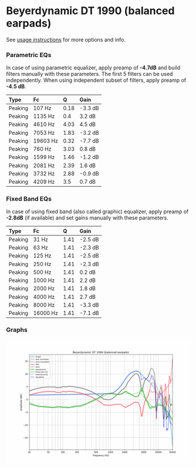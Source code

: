 # Beyerdynamic DT 1990 (balanced earpads)
See [usage instructions](https://github.com/jaakkopasanen/AutoEq#usage) for more options and info.

### Parametric EQs
In case of using parametric equalizer, apply preamp of **-4.7dB** and build filters manually
with these parameters. The first 5 filters can be used independently.
When using independent subset of filters, apply preamp of **-4.5 dB**.

| Type    | Fc       |    Q | Gain    |
|:--------|:---------|:-----|:--------|
| Peaking | 107 Hz   | 0.18 | -3.3 dB |
| Peaking | 1135 Hz  | 0.4  | 3.2 dB  |
| Peaking | 4610 Hz  | 4.03 | 4.5 dB  |
| Peaking | 7053 Hz  | 1.83 | -3.2 dB |
| Peaking | 19603 Hz | 0.32 | -7.7 dB |
| Peaking | 760 Hz   | 3.03 | 0.8 dB  |
| Peaking | 1599 Hz  | 1.46 | -1.2 dB |
| Peaking | 2081 Hz  | 2.39 | 1.6 dB  |
| Peaking | 3732 Hz  | 2.88 | -0.9 dB |
| Peaking | 4209 Hz  | 3.5  | 0.7 dB  |

### Fixed Band EQs
In case of using fixed band (also called graphic) equalizer, apply preamp of **-2.8dB**
(if available) and set gains manually with these parameters.

| Type    | Fc       |    Q | Gain    |
|:--------|:---------|:-----|:--------|
| Peaking | 31 Hz    | 1.41 | -2.5 dB |
| Peaking | 63 Hz    | 1.41 | -2.3 dB |
| Peaking | 125 Hz   | 1.41 | -2.5 dB |
| Peaking | 250 Hz   | 1.41 | -2.3 dB |
| Peaking | 500 Hz   | 1.41 | 0.2 dB  |
| Peaking | 1000 Hz  | 1.41 | 2.2 dB  |
| Peaking | 2000 Hz  | 1.41 | 1.8 dB  |
| Peaking | 4000 Hz  | 1.41 | 2.7 dB  |
| Peaking | 8000 Hz  | 1.41 | -3.3 dB |
| Peaking | 16000 Hz | 1.41 | -7.1 dB |

### Graphs
![](./Beyerdynamic%20DT%201990%20(balanced%20earpads).png)